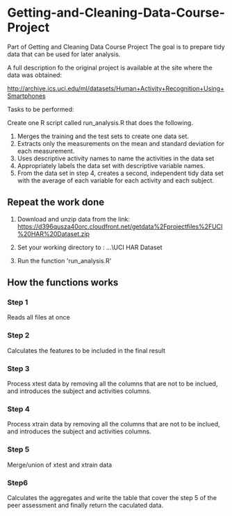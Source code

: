 # Getting-and-Cleaning-Data-Course-Project
Part of Getting and Cleaning Data Course Project
The goal is to prepare tidy data that can be used for later analysis.

A full description fo the original project is available at the site where the data was obtained: 

http://archive.ics.uci.edu/ml/datasets/Human+Activity+Recognition+Using+Smartphones 

Tasks to be performed:

Create one R script called run_analysis.R that does the following. 
1. Merges the training and the test sets to create one data set.
2. Extracts only the measurements on the mean and standard deviation for each measurement. 
3. Uses descriptive activity names to name the activities in the data set
4. Appropriately labels the data set with descriptive variable names. 
5. From the data set in step 4, creates a second, independent tidy data set with the average of each variable for each activity and each subject.


## Repeat the work done

1. Download and unzip data from the link: https://d396qusza40orc.cloudfront.net/getdata%2Fprojectfiles%2FUCI%20HAR%20Dataset.zip 

2. Set your working directory to : \...\UCI HAR Dataset

3. Run the function 'run_analysis.R'

## How the functions works

### Step 1
Reads all files at once

### Step 2        
Calculates the features to be included in the final result

### Step 3
Process xtest data by removing all the columns that are not to be inclued, and introduces the subject and activities columns.

### Step 4
Process xtrain data by removing all the columns that are not to be inclued, and introduces the subject and activities columns.
        
### Step 5
Merge/union of xtest and xtrain data

### Step6
Calculates the aggregates and write the table that cover the step 5 of the peer assessment and finally return the caculated data.
